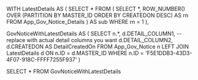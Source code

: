 WITH LatestDetails AS (
    SELECT *
    FROM (
        SELECT *,
               ROW_NUMBER() OVER (PARTITION BY MASTER_ID ORDER BY CREATEDON DESC) AS rn
        FROM App_Gov_Notice_Details
    ) AS sub
    WHERE rn = 1
),

GovNoticeWithLatestDetails AS (
    SELECT 
        n.*,
        d.DETAIL_COLUMN1,  -- replace with actual detail columns you want
        d.DETAIL_COLUMN2,
        d.CREATEDON AS DetailCreatedOn
    FROM App_Gov_Notice n
    LEFT JOIN LatestDetails d ON n.ID = d.MASTER_ID
    WHERE n.ID = 'F5E1DDB3-43D3-4F07-918C-FFFF7255F937'
)

SELECT * FROM GovNoticeWithLatestDetails

